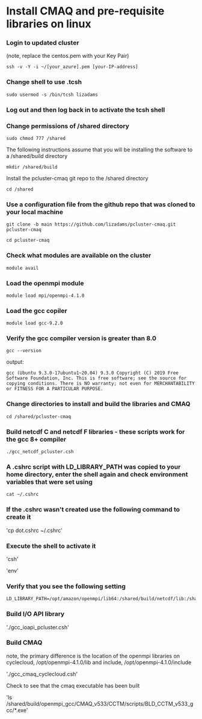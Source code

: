 # Install CMAQ and pre-requisite libraries on linux

### Login to updated cluster
(note, replace the centos.pem with your Key Pair)

`ssh -v -Y -i ~/[your_azure].pem [your-IP-address]`


### Change shell to use .tcsh

`sudo usermod -s /bin/tcsh lizadams`

### Log out and then log back in to activate the tcsh shell


### Change permissions of /shared directory

`sudo chmod 777 /shared`



The following instructions assume that you will be installing the software to a /shared/build directory

`mkdir /shared/build`

Install the pcluster-cmaq git repo to the /shared directory

`cd /shared`


### Use a configuration file from the github repo that was cloned to your local machine

`git clone -b main https://github.com/lizadams/pcluster-cmaq.git pcluster-cmaq`


`cd pcluster-cmaq`


### Check what modules are available on the cluster

`module avail`

### Load the openmpi module

`module load mpi/openmpi-4.1.0`

### Load the gcc copiler

`module load gcc-9.2.0`

### Verify the gcc compiler version is greater than 8.0

`gcc --version`

output:

```
gcc (Ubuntu 9.3.0-17ubuntu1~20.04) 9.3.0 Copyright (C) 2019 Free Software Foundation, Inc. This is free software; see the source for copying conditions. There is NO warranty; not even for MERCHANTABILITY or FITNESS FOR A PARTICULAR PURPOSE.
```

### Change directories to install and build the libraries and CMAQ

`cd /shared/pcluster-cmaq`

### Build netcdf C and netcdf F libraries - these scripts work for the gcc 8+ compiler

`./gcc_netcdf_pcluster.csh`

### A .cshrc script with LD_LIBRARY_PATH was copied to your home directory, enter the shell again and check environment variables that were set using

`cat ~/.cshrc`

### If the .cshrc wasn't created use the following command to create it

'cp dot.cshrc ~/.cshrc'

### Execute the shell to activate it

'csh'

'env'

### Verify that you see the following setting

```
LD_LIBRARY_PATH=/opt/amazon/openmpi/lib64:/shared/build/netcdf/lib:/shared/build/netcdf/lib
```

### Build I/O API library

'./gcc_ioapi_pcluster.csh'

### Build CMAQ
note, the primary difference is the location of the openmpi libraries on cyclecloud, /opt/openmpi-4.1.0/lib and include, /opt/openmpi-4.1.0/include

'./gcc_cmaq_cyclecloud.csh'

Check to see that the cmaq executable has been built

'ls /shared/build/openmpi_gcc/CMAQ_v533/CCTM/scripts/BLD_CCTM_v533_gcc/*.exe'
